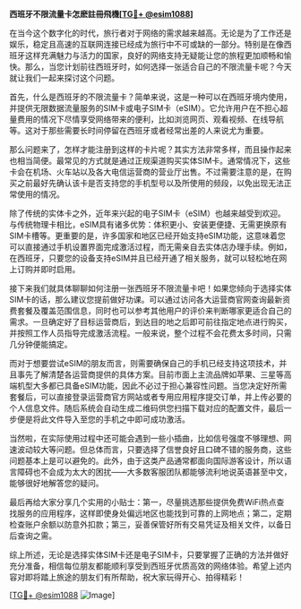 **西班牙不限流量卡怎麽註冊飛機[[TG💪+ @esim1088](https://t.me/s/esim1088)]**

在当今这个数字化的时代，旅行者对于网络的需求越来越高。无论是为了工作还是娱乐，稳定且高速的互联网连接已经成为旅行中不可或缺的一部分。特别是在像西班牙这样充满魅力与活力的国家，良好的网络支持无疑能让您的旅程更加顺畅和愉快。那么，当您计划前往西班牙时，如何选择一张适合自己的不限流量卡呢？今天就让我们一起来探讨这个问题。

首先，什么是西班牙的不限流量卡？简单来说，这是一种可以在西班牙境内使用，并提供无限数据流量服务的SIM卡或电子SIM卡（eSIM）。它允许用户在不担心超量费用的情况下尽情享受网络带来的便利，比如浏览网页、观看视频、在线导航等。这对于那些需要长时间停留在西班牙或者经常出差的人来说尤为重要。

那么问题来了，怎样才能注册到这样的卡片呢？其实方法非常多样，而且操作起来也相当简便。最常见的方式就是通过正规渠道购买实体SIM卡。通常情况下，这些卡会在机场、火车站以及各大电信运营商的营业厅出售。不过需要注意的是，在购买之前最好先确认该卡是否支持您的手机型号以及所使用的频段，以免出现无法正常使用的情况。

除了传统的实体卡之外，近年来兴起的电子SIM卡（eSIM）也越来越受到欢迎。与传统物理卡相比，eSIM具有诸多优势：体积更小、安装更便捷、无需更换原有SIM卡槽等。更重要的是，许多国家和地区已经开始支持eSIM功能，这意味着您可以直接通过手机设置界面完成激活过程，而无需亲自去实体店办理手续。例如，在西班牙，只要您的设备支持eSIM并且已经开通了相关服务，就可以轻松地在网上订购并即时启用。

接下来我们就具体聊聊如何注册一张西班牙不限流量卡吧！如果您倾向于选择实体SIM卡的话，那么建议您提前做好功课。可以通过访问各大运营商官网查询最新资费套餐及覆盖范围信息，同时也可以参考其他用户的评价来判断哪家更适合自己的需求。一旦确定好了目标运营商后，到达目的地之后即可前往指定地点进行购买，并按照工作人员指导完成激活流程。一般来说，整个过程不会花费太多时间，只需几分钟便能搞定。

而对于想要尝试eSIM的朋友而言，则需要确保自己的手机已经支持这项技术，并且事先了解清楚各运营商提供的具体方案。目前市面上主流品牌如苹果、三星等高端机型大多都已具备eSIM功能，因此不必过于担心兼容性问题。当您决定好所需套餐后，可以直接登录运营商官方网站或者专用应用程序提交订单，并上传必要的个人信息文件。随后系统会自动生成二维码供您扫描下载对应的配置文件，最后一步便是将此文件导入至您的手机之中即可成功激活。

当然啦，在实际使用过程中还可能会遇到一些小插曲，比如信号强度不够理想、网速波动较大等问题。但总体而言，只要选择了信誉良好且口碑不错的服务商，这些问题基本上是可以避免的。此外，由于这类产品通常都面向国际游客设计，所以语言障碍也不会成为太大的困扰——大多数客服团队都能够流利地说英语甚至中文，能够很好地解答您的疑问。

最后再给大家分享几个实用的小贴士：第一，尽量挑选那些提供免费WiFi热点查找服务的应用程序，这样即使身处偏远地区也能找到可靠的上网地点；第二，定期检查账户余额以防意外扣款；第三，妥善保管好所有交易凭证及相关文件，以备日后查询之需。

综上所述，无论是选择实体SIM卡还是电子SIM卡，只要掌握了正确的方法并做好充分准备，相信每位朋友都能顺利享受到西班牙优质高效的网络体验。希望上述内容对即将踏上旅途的朋友们有所帮助，祝大家玩得开心、拍得精彩！

[[TG💪+ @esim1088](https://t.me/s/esim1088) ![Image](https://i.postimg.cc/4NQfJmqS/Snipaste-2025-05-13-00-14-12.png)]